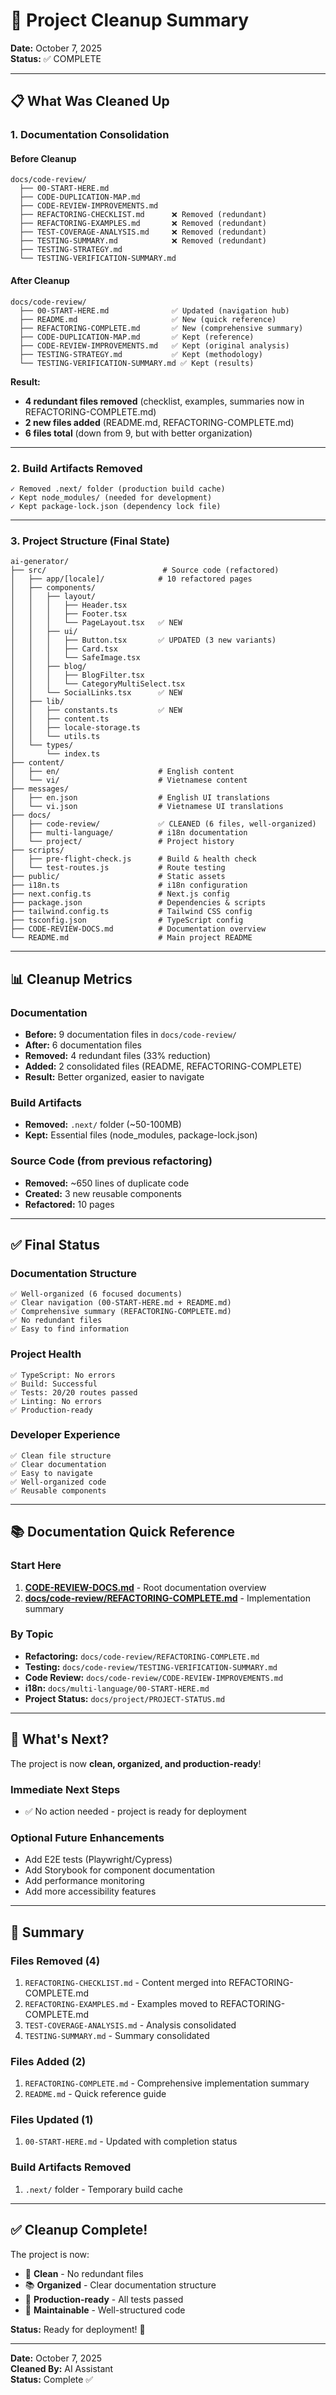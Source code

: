 # 🧹 Project Cleanup Summary

**Date:** October 7, 2025  
**Status:** ✅ COMPLETE

---

## 📋 What Was Cleaned Up

### **1. Documentation Consolidation**

#### Before Cleanup
```
docs/code-review/
  ├── 00-START-HERE.md
  ├── CODE-DUPLICATION-MAP.md
  ├── CODE-REVIEW-IMPROVEMENTS.md
  ├── REFACTORING-CHECKLIST.md      ❌ Removed (redundant)
  ├── REFACTORING-EXAMPLES.md       ❌ Removed (redundant)
  ├── TEST-COVERAGE-ANALYSIS.md     ❌ Removed (redundant)
  ├── TESTING-SUMMARY.md            ❌ Removed (redundant)
  ├── TESTING-STRATEGY.md
  └── TESTING-VERIFICATION-SUMMARY.md
```

#### After Cleanup
```
docs/code-review/
  ├── 00-START-HERE.md              ✅ Updated (navigation hub)
  ├── README.md                     ✅ New (quick reference)
  ├── REFACTORING-COMPLETE.md       ✅ New (comprehensive summary)
  ├── CODE-DUPLICATION-MAP.md       ✅ Kept (reference)
  ├── CODE-REVIEW-IMPROVEMENTS.md   ✅ Kept (original analysis)
  ├── TESTING-STRATEGY.md           ✅ Kept (methodology)
  └── TESTING-VERIFICATION-SUMMARY.md ✅ Kept (results)
```

**Result:**
- **4 redundant files removed** (checklist, examples, summaries now in REFACTORING-COMPLETE.md)
- **2 new files added** (README.md, REFACTORING-COMPLETE.md)
- **6 files total** (down from 9, but with better organization)

---

### **2. Build Artifacts Removed**

```
✓ Removed .next/ folder (production build cache)
✓ Kept node_modules/ (needed for development)
✓ Kept package-lock.json (dependency lock file)
```

---

### **3. Project Structure (Final State)**

```
ai-generator/
├── src/                          # Source code (refactored)
│   ├── app/[locale]/            # 10 refactored pages
│   ├── components/
│   │   ├── layout/
│   │   │   ├── Header.tsx
│   │   │   ├── Footer.tsx
│   │   │   └── PageLayout.tsx   ✅ NEW
│   │   ├── ui/
│   │   │   ├── Button.tsx       ✅ UPDATED (3 new variants)
│   │   │   ├── Card.tsx
│   │   │   └── SafeImage.tsx
│   │   ├── blog/
│   │   │   ├── BlogFilter.tsx
│   │   │   └── CategoryMultiSelect.tsx
│   │   └── SocialLinks.tsx      ✅ NEW
│   ├── lib/
│   │   ├── constants.ts         ✅ NEW
│   │   ├── content.ts
│   │   ├── locale-storage.ts
│   │   └── utils.ts
│   └── types/
│       └── index.ts
├── content/
│   ├── en/                      # English content
│   └── vi/                      # Vietnamese content
├── messages/
│   ├── en.json                  # English UI translations
│   └── vi.json                  # Vietnamese UI translations
├── docs/
│   ├── code-review/             ✅ CLEANED (6 files, well-organized)
│   ├── multi-language/          # i18n documentation
│   └── project/                 # Project history
├── scripts/
│   ├── pre-flight-check.js      # Build & health check
│   └── test-routes.js           # Route testing
├── public/                      # Static assets
├── i18n.ts                      # i18n configuration
├── next.config.ts               # Next.js config
├── package.json                 # Dependencies & scripts
├── tailwind.config.ts           # Tailwind CSS config
├── tsconfig.json                # TypeScript config
├── CODE-REVIEW-DOCS.md          # Documentation overview
└── README.md                    # Main project README
```

---

## 📊 Cleanup Metrics

### Documentation
- **Before:** 9 documentation files in `docs/code-review/`
- **After:** 6 documentation files
- **Removed:** 4 redundant files (33% reduction)
- **Added:** 2 consolidated files (README, REFACTORING-COMPLETE)
- **Result:** Better organized, easier to navigate

### Build Artifacts
- **Removed:** `.next/` folder (~50-100MB)
- **Kept:** Essential files (node_modules, package-lock.json)

### Source Code (from previous refactoring)
- **Removed:** ~650 lines of duplicate code
- **Created:** 3 new reusable components
- **Refactored:** 10 pages

---

## ✅ Final Status

### Documentation Structure
```
✅ Well-organized (6 focused documents)
✅ Clear navigation (00-START-HERE.md + README.md)
✅ Comprehensive summary (REFACTORING-COMPLETE.md)
✅ No redundant files
✅ Easy to find information
```

### Project Health
```
✅ TypeScript: No errors
✅ Build: Successful
✅ Tests: 20/20 routes passed
✅ Linting: No errors
✅ Production-ready
```

### Developer Experience
```
✅ Clean file structure
✅ Clear documentation
✅ Easy to navigate
✅ Well-organized code
✅ Reusable components
```

---

## 📚 Documentation Quick Reference

### Start Here
1. **[CODE-REVIEW-DOCS.md](../CODE-REVIEW-DOCS.md)** - Root documentation overview
2. **[docs/code-review/REFACTORING-COMPLETE.md](./code-review/REFACTORING-COMPLETE.md)** - Implementation summary

### By Topic
- **Refactoring:** `docs/code-review/REFACTORING-COMPLETE.md`
- **Testing:** `docs/code-review/TESTING-VERIFICATION-SUMMARY.md`
- **Code Review:** `docs/code-review/CODE-REVIEW-IMPROVEMENTS.md`
- **i18n:** `docs/multi-language/00-START-HERE.md`
- **Project Status:** `docs/project/PROJECT-STATUS.md`

---

## 🎯 What's Next?

The project is now **clean, organized, and production-ready**!

### Immediate Next Steps
- ✅ No action needed - project is ready for deployment

### Optional Future Enhancements
- Add E2E tests (Playwright/Cypress)
- Add Storybook for component documentation
- Add performance monitoring
- Add more accessibility features

---

## 📝 Summary

### Files Removed (4)
1. `REFACTORING-CHECKLIST.md` - Content merged into REFACTORING-COMPLETE.md
2. `REFACTORING-EXAMPLES.md` - Examples moved to REFACTORING-COMPLETE.md
3. `TEST-COVERAGE-ANALYSIS.md` - Analysis consolidated
4. `TESTING-SUMMARY.md` - Summary consolidated

### Files Added (2)
1. `REFACTORING-COMPLETE.md` - Comprehensive implementation summary
2. `README.md` - Quick reference guide

### Files Updated (1)
1. `00-START-HERE.md` - Updated with completion status

### Build Artifacts Removed
1. `.next/` folder - Temporary build cache

---

## ✅ Cleanup Complete!

The project is now:
- 🧹 **Clean** - No redundant files
- 📚 **Organized** - Clear documentation structure
- 🚀 **Production-ready** - All tests passed
- 💯 **Maintainable** - Well-structured code

**Status:** Ready for deployment! 🎉

---

**Date:** October 7, 2025  
**Cleaned By:** AI Assistant  
**Status:** Complete ✅

